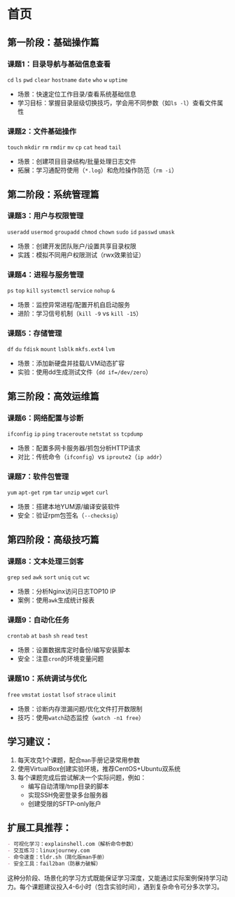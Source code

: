 # 首页

## 第一阶段：基础操作篇

### 课题1：目录导航与基础信息查看

`cd` `ls` `pwd` `clear` `hostname` `date` `who` `w` `uptime`

- 场景：快速定位工作目录/查看系统基础信息
- 学习目标：掌握目录层级切换技巧，学会用不同参数（如`ls -l`）查看文件属性

### 课题2：文件基础操作

`touch` `mkdir` `rm` `rmdir` `mv` `cp` `cat` `head` `tail`

- 场景：创建项目目录结构/批量处理日志文件
- 拓展：学习通配符使用（`*.log`）和危险操作防范（`rm -i`）

## 第二阶段：系统管理篇

### 课题3：用户与权限管理

`useradd` `usermod` `groupadd` `chmod` `chown` `sudo` `id` `passwd` `umask`

- 场景：创建开发团队账户/设置共享目录权限
- 实践：模拟不同用户权限测试（rwx效果验证）

### 课题4：进程与服务管理

`ps` `top` `kill` `systemctl` `service` `nohup` `&`

- 场景：监控异常进程/配置开机自启动服务
- 进阶：学习信号机制（`kill -9` vs `kill -15`）

### 课题5：存储管理

`df` `du` `fdisk` `mount` `lsblk` `mkfs.ext4` `lvm`

- 场景：添加新硬盘并挂载/LVM动态扩容
- 实验：使用dd生成测试文件（`dd if=/dev/zero`）

## 第三阶段：高效运维篇

### 课题6：网络配置与诊断

`ifconfig` `ip` `ping` `traceroute` `netstat` `ss` `tcpdump`

- 场景：配置多网卡服务器/抓包分析HTTP请求
- 对比：传统命令（`ifconfig`）vs `iproute2`（`ip addr`）

### 课题7：软件包管理

`yum` `apt-get` `rpm` `tar` `unzip` `wget` `curl`

- 场景：搭建本地YUM源/编译安装软件
- 安全：验证rpm包签名（`--checksig`）

## 第四阶段：高级技巧篇

### 课题8：文本处理三剑客
`grep` `sed` `awk` `sort` `uniq` `cut` `wc`

- 场景：分析Nginx访问日志TOP10 IP
- 案例：使用`awk`生成统计报表

### 课题9：自动化任务

`crontab` `at` `bash` `sh` `read` `test`

- 场景：设置数据库定时备份/编写安装脚本
- 安全：注意`cron`的环境变量问题

### 课题10：系统调试与优化

`free` `vmstat` `iostat` `lsof` `strace` `ulimit`

- 场景：诊断内存泄漏问题/优化文件打开数限制
- 技巧：使用`watch`动态监控（`watch -n1 free`）

## 学习建议：

1. 每天攻克1个课题，配合`man`手册记录常用参数
1. 使用VirtualBox创建实验环境，推荐CentOS+Ubuntu双系统
1. 每个课题完成后尝试解决一个实际问题，例如：
   - 编写自动清理/tmp目录的脚本
   - 实现SSH免密登录多台服务器
   - 创建受限的SFTP-only账户

## 扩展工具推荐：

``` markdown title="markdown"
- 可视化学习：explainshell.com（解析命令参数）
- 交互练习：linuxjourney.com
- 命令速查：tldr.sh（简化版man手册）
- 安全工具：fail2ban（防暴力破解）
```

这种分阶段、场景化的学习方式既能保证学习深度，又能通过实际案例保持学习动力。每个课题建议投入4-6小时（包含实验时间），遇到复杂命令可分多次学习。
